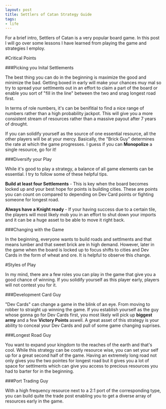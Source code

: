```yaml
---
layout: post
title: Settlers of Catan Strategy Guide
tags:
- life
---
```


For a brief intro, Settlers of Catan is a very popular board game. In this post I will go over some lessons I have learned from playing the game and strategies I employ.

#Critical Points

###Picking you Inital Settlements

The best thing you can do in the beginning is maximize the good and minimize the bad. Getting boxed in early will make your chances muy mal so try to spread your settlments out in an effort to claim a part of the board or enable you sort of "fill in the line" between the two and snag longest road first.

In terms of role numbers, it's can be benifitial to find a nice range of numbers rather than a high probability jackpot. This will give you a more consistent stream of resources rather than a massive payout after 7 years of drought. 

If you can solidify yourself as the source of one essential resource, all the other players will be at your mercy. Basically, the "Brick Guy" determines the rate at which the game progresses. I guess if you can **Monopolize** a single resource, go for it!

###Diversify your Play

While it's good to play a strategy, a balance of all game elements can be essential. I try to follow some of these helpful tips.

**Build at least four Settlements** - This is key when the board becomes locked up and your best hope for points is building cities. These are points you can count on compared to depending on Dev Card points or fighting someone for longest road.

**Always have a Knight ready** - If your having success due to a certain tile, the players will most likely mob you in an effort to shut down your imports and it can be a huge asset to be able to move it right back.

###Changing with the Game

In the beginning, everyone wants to build roads and settlments and that means lumber and that sweet brick are in high demand. However, later in the game when the board is locked up to focus shifts to cities and Dev Cards in the form of wheat and ore. It is helpful to observe this change.

#Styles of Play

In my mind, there are a few roles you can play in the game that give you a good chance of winning. If you solidify yourself as this player early, players will not contest you for it.

###Development Card Guy

"Dev Cards" can change a game in the blink of an eye. From moving to robber to straight up winning the game. If you establish yourself as the guy whose gonna go for Dev Cards first, you most likely will pick up **biggest army** and a few **Victory Points** aswell. A great asset of this strategy is your ability to conceal your Dev Cards and pull of some game changing suprises. 

###Longest Road Guy

You want to expand your kingdom to the reaches of the earth and that's cool. While this strategy can be costly resource wise, you can set your self up for a great second half of the game. Having an extremely long road not only gives you the two pointes for longest road but it gives you a lot of space for settlments which can give you access to precious resources you had to barter for in the beginning. 

###Port Trading Guy

With a high frequency resource next to a 2:1 port of the corresponding type, you can build quite the trade post enabling you to get a diverse array of resources early in the game.









